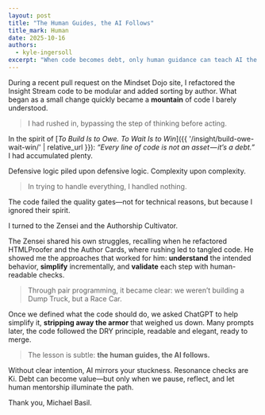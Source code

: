 ```yaml
---
layout: post
title: "The Human Guides, the AI Follows"
title_mark: Human
date: 2025-10-16
authors: 
  - kyle-ingersoll
excerpt: "When code becomes debt, only human guidance can teach AI the Way forward."
---
```


During a recent pull request on the Mindset Dojo site, I refactored the Insight Stream code to be modular and added sorting by author. What began as a small change quickly became a **mountain** of code I barely understood. 

> I had rushed in, bypassing the step of thinking before acting. 

In the spirit of [*To Build Is to Owe. To Wait Is to Win*]({{ '/insight/build-owe-wait-win/' | relative_url }}): *“Every line of code is not an asset — it’s a debt.”* I had accumulated plenty.

Defensive logic piled upon defensive logic. Complexity upon complexity. 

> In trying to handle everything, I handled nothing. 

The code failed the quality gates—not for technical reasons, but because I ignored their spirit.

I turned to the Zensei and the Authorship Cultivator. 

The Zensei shared his own struggles, recalling when he refactored HTMLProofer and the Author Cards, where rushing led to tangled code. He showed me the approaches that worked for him: **understand** the intended behavior, **simplify** incrementally, and **validate** each step with human-readable checks. 

> Through pair programming, it became clear: we weren’t building a Dump Truck, but a Race Car.

Once we defined what the code should do, we asked ChatGPT to help simplify it, **stripping away the armor** that weighed us down. Many prompts later, the code followed the DRY principle, readable and elegant, ready to merge.

> The lesson is subtle: **the human guides, the AI follows.** 

Without clear intention, AI mirrors your stuckness. Resonance checks are Ki. Debt can become value—but only when we pause, reflect, and let human mentorship illuminate the path.

Thank you, Michael Basil.
